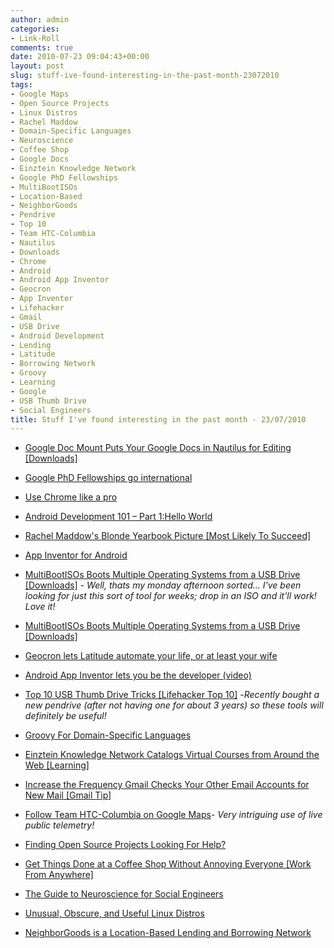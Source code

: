 ```yaml
---
author: admin
categories:
- Link-Roll
comments: true
date: 2010-07-23 09:04:43+00:00
layout: post
slug: stuff-ive-found-interesting-in-the-past-month-23072010
tags:
- Google Maps
- Open Source Projects
- Linux Distros
- Rachel Maddow
- Domain-Specific Languages
- Neuroscience
- Coffee Shop
- Google Docs
- Einztein Knowledge Network
- Google PhD Fellowships
- MultiBootISOs
- Location-Based
- NeighborGoods
- Pendrive
- Top 10
- Team HTC-Columbia
- Nautilus
- Downloads
- Chrome
- Android
- Android App Inventor
- Geocron
- App Inventor
- Lifehacker
- Gmail
- USB Drive
- Android Development
- Lending
- Latitude
- Borrowing Network
- Groovy
- Learning
- Google
- USB Thumb Drive
- Social Engineers
title: Stuff I've found interesting in the past month - 23/07/2010
---
```



  * [Google Doc Mount Puts Your Google Docs in Nautilus for Editing [Downloads]](http://feeds.gawker.com/~r/lifehacker/full/~3/JRy2zXEHwTM/google-doc-mount-puts-your-google-docs-in-nautilus-for-editing)
  * [Google PhD Fellowships go international](http://feedproxy.google.com/~r/blogspot/MKuf/~3/vzUu2NVRAD8/google-phd-fellowships-go-international.html)
  * [Use Chrome like a pro](http://feedproxy.google.com/~r/blogspot/MKuf/~3/XPXcwsbQppA/use-chrome-like-pro.html)
  * [Android Development 101 – Part 1:Hello World](http://hackaday.com/2010/07/15/android-dev-101-%E2%80%93-part-1hello-world/)
  * [Rachel Maddow's Blonde Yearbook Picture [Most Likely To Succeed]](http://feeds.gawker.com/~r/jezebel/full/~3/R4cz_zmNYUA/rachel-maddows-blonde-yearbook-picture)
  * [App Inventor for Android](http://feedproxy.google.com/~r/blogspot/MKuf/~3/HDNW944d3_g/app-inventor-for-android.html)
  

  * [MultiBootISOs Boots Multiple Operating Systems from a USB Drive [Downloads]](http://feeds.gawker.com/~r/lifehacker/full/~3/MmdQcg6lf78/multibootisos-boots-multiple-live-operating-systems-from-a-usb-drive) - _Well, thats my monday afternoon sorted... I've been looking for just this sort of tool for weeks; drop in an ISO and it'll work! Love it!_
  * [MultiBootISOs Boots Multiple Operating Systems from a USB Drive [Downloads]](http://feeds.gawker.com/~r/lifehacker/full/~3/MmdQcg6lf78/multibootisos-boots-multiple-live-operating-systems-from-a-usb-drive)
  

  * [Geocron lets Latitude automate your life, or at least your wife](http://www.engadget.com/2010/07/12/geocron-lets-latitude-automate-your-life-or-at-least-your-wife/)
  

  * [Android App Inventor lets you be the developer (video)](http://www.engadget.com/2010/07/12/android-app-inventor-lets-you-be-the-developer-video/)
  

  * [Top 10 USB Thumb Drive Tricks [Lifehacker Top 10]](http://feeds.gawker.com/~r/lifehacker/full/~3/WcABtl9ByXA/top-10-usb-thumb-drive-tricks-2010-edition) -_Recently bought a new pendrive (after not having one for about 3 years) so these tools will definitely be useful!_
  * [Groovy For Domain-Specific Languages](http://rss.slashdot.org/~r/Slashdot/slashdot/~3/WfsmG0ljuGQ/Groovy-For-Domain-Specific-Languages)
  

  * [Einztein Knowledge Network Catalogs Virtual Courses from Around the Web [Learning]](http://feeds.gawker.com/~r/lifehacker/full/~3/B8GYwgODzzw/einztein-knowledge-network-catalogs-virtual-courses-from-around-the-web)
  

  * [Increase the Frequency Gmail Checks Your Other Email Accounts for New Mail [Gmail Tip]](http://feeds.gawker.com/~r/lifehacker/full/~3/ykp8PNeZtjs/increase-the-frequency-gmail-checks-your-other-email-accounts-for-new-mail)
  

  * [Follow Team HTC-Columbia on Google Maps](http://feedproxy.google.com/~r/blogspot/MKuf/~3/8Tk6eDUiji0/follow-team-htc-columbia-on-google-maps.html)- _Very intriguing use of live public telemetry!_
  * [Finding Open Source Projects Looking For Help?](http://rss.slashdot.org/~r/Slashdot/slashdot/~3/g18mBf6K2Pk/Finding-Open-Source-Projects-Looking-For-Help)
  

  * [Get Things Done at a Coffee Shop Without Annoying Everyone [Work From Anywhere]](http://feeds.gawker.com/~r/lifehacker/full/~3/uy2lEz2CJwc/get-things-done-from-a-coffee-shop-without-being-unbearable)
  

  * [The Guide to Neuroscience for Social Engineers](http://www.ethicalhacker.net/content/view/316/24/)
  

  * [Unusual, Obscure, and Useful Linux Distros](http://rss.slashdot.org/~r/Slashdot/slashdot/~3/aW3PSAwwSEM/Unusual-Obscure-and-Useful-Linux-Distros)
  

  * [NeighborGoods is a Location-Based Lending and Borrowing Network](http://feeds.gawker.com/~r/lifehacker/full/~3/yjVjPSCJbBI/neighborgoods-is-a-locaation+based-lending-and-borrowing-network)
  

